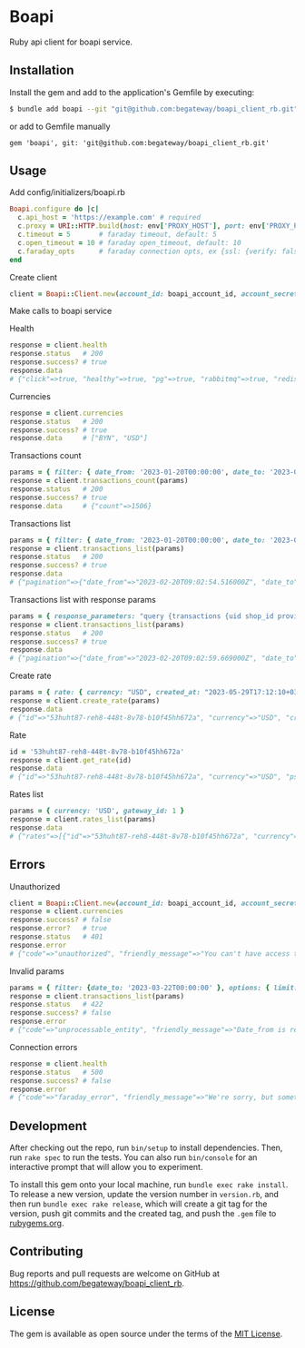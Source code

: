 # Boapi

Ruby api client for boapi service.

## Installation

Install the gem and add to the application's Gemfile by executing:

```sh
$ bundle add boapi --git "git@github.com:begateway/boapi_client_rb.git"
```

or add to Gemfile manually

```
gem 'boapi', git: 'git@github.com:begateway/boapi_client_rb.git'
```

## Usage

Add config/initializers/boapi.rb

```ruby
Boapi.configure do |c|
  c.api_host = 'https://example.com' # required
  c.proxy = URI::HTTP.build(host: env['PROXY_HOST'], port: env['PROXY_PORT']).to_s # optional
  c.timeout = 5       # faraday timeout, default: 5
  c.open_timeout = 10 # faraday open_timeout, default: 10
  c.faraday_opts      # faraday connection opts, ex {ssl: {verify: false}}, default: {}
end
```

Create client

```ruby
client = Boapi::Client.new(account_id: boapi_account_id, account_secret: boapi_account_secret)
```

Make calls to boapi service

Health

```ruby
response = client.health
response.status   # 200
response.success? # true
response.data
# {"click"=>true, "healthy"=>true, "pg"=>true, "rabbitmq"=>true, "redis"=>true, "version"=>"1.2.34"}
```

Currencies

```ruby
response = client.currencies
response.status   # 200
response.success? # true
response.data     # ["BYN", "USD"]
```

Transactions count

```ruby
params = { filter: { date_from: '2023-01-20T00:00:00', date_to: '2023-03-22T00:00:00' } }
response = client.transactions_count(params)
response.status   # 200
response.success? # true
response.data     # {"count"=>1506}
```

Transactions list

```ruby
params = { filter: { date_from: '2023-01-20T00:00:00', date_to: '2023-03-22T00:00:00' }, options: { limit: 1 } }
response = client.transactions_list(params)
response.status   # 200
response.success? # true
response.data
# {"pagination"=>{"date_from"=>"2023-02-20T09:02:54.516000Z", "date_to"=>"2023-02-20T09:02:54.516000Z", "date_type"=>"created_at", "has_next_page"=>true, "next_date"=>"2023-02-20T09:36:15.175000Z"}, "transactions"=>[{"amount"=>123, "created_at"=>"2023-02-270T09:12:54.516000Z", "currency"=>"trx_cur", "merchant_id"=>123, "paid_at"=>"2023-02-12T09:02:59.669000Z", "shop_id"=>123, "status"=>"trx_status", "type"=>"trx_type", "uid"=>"xxxxxxx-fa21-xxxx-xxxx-xxxxeec8661f"}ruby
```

Transactions list with response params

```ruby
params = { response_parameters: "query {transactions {uid shop_id provider_raw { ref_id } } }", filter: { date_from: '2023-01-20T00:00:00', date_to: '2023-03-22T00:00:00', date_type: 'paid_at' }, options: { limit: 1, time_zone: 'Europe/Berlin' } }
response = client.transactions_list(params)
response.status   # 200
response.success? # true
response.data
# {"pagination"=>{"date_from"=>"2023-02-20T09:02:59.669000Z", "date_to"=>"2023-02-20T09:02:59.669000Z", "date_type"=>"paid_at", "has_next_page"=>true, "next_date"=>"2023-02-20T09:36:15.994000Z"}, "transactions"=>[{"paid_at"=>"2023-02-20T09:12:34.567000Z", "provider_raw"=>{"ref_id"=>nil}, "shop_id"=>123, "uid"=>"e4800e1b-xxxx-xxxx-ae25-16f1xxxx661f"}]}
```

Create rate

```ruby
params = { rate: { currency: "USD", created_at: "2023-05-29T17:12:10+03:00", apply_from: "2023-05-28T16:00:00+03:00", gateway_id: 1, rolling_reserve_days: 3 } }
response = client.create_rate(params)
response.data
# {"id"=>"53huht87-reh8-448t-8v78-b10f45hh672a", "currency"=>"USD", "created_at"=>"2023-05-29T14:12:10.000000Z", "gateway_id"=>1, "apply_from"=>"2023-05-28T13:00:00.000000Z", "rolling_reserve_days"=>3, "psp_capture_declined_fee"=>0 ...
```

Rate

```ruby
id = '53huht87-reh8-448t-8v78-b10f45hh672a'
response = client.get_rate(id)
response.data
# {"id"=>"53huht87-reh8-448t-8v78-b10f45hh672a", "currency"=>"USD", "psp_capture_declined_fee"=>0, "psp_capture_max_commission"=>0, "psp_capture_min_commission"=>0, "psp_capture_successful_fee"=>0, "psp_void_declined_fee"=>0, "psp_void_max_commission"=>0, "psp_void_min_commission"=>0, "psp_void_successful_fee"=>0} ...
```

Rates list

```ruby
params = { currency: 'USD', gateway_id: 1 }
response = client.rates_list(params)
response.data
# {"rates"=>[{"id"=>"53huht87-reh8-448t-8v78-b10f45hh672a", "currency"=>"USD", "apply_from"=>"2023-05-28T13:00:00.000000Z"}, {"id"=>"7712h4sa-wl89-5i7i-96dy-e780921cra73", "currency"=>"USD", "apply_from"=>"2023-05-28T13:00:00.000000Z"}]}
```

## Errors

Unauthorized

```ruby
client = Boapi::Client.new(account_id: boapi_account_id, account_secret: wrong_boapi_account_secret)
response = client.currencies
response.success? # false
response.error?   # true
response.status   # 401
response.error
# {"code"=>"unauthorized", "friendly_message"=>"You can't have access to this area", "help"=>"https://doc.ecomcharge.com/codes/unauthorized", "message"=>"Unauthorized"}
```

Invalid params

```ruby
params = { filter: {date_to: '2023-03-22T00:00:00' }, options: { limit: 1 } }
response = client.transactions_list(params)
response.status   # 422
response.success? # false
response.error
# {"code"=>"unprocessable_entity", "friendly_message"=>"Date_from is required.", "help"=>"https://doc.ecomcharge.com/codes/unprocessable_entity", "message"=>"Unprocessable entity"}
```

Connection errors

```ruby
response = client.health
response.status   # 500
response.success? # false
response.error
# {"code"=>"faraday_error", "friendly_message"=>"We're sorry, but something went wrong", "message"=>"Failed to open TCP connection to https://example.com (getaddrinfo: nodename nor servname provided, or not known)"}
```

## Development

After checking out the repo, run `bin/setup` to install dependencies. Then, run `rake spec` to run the tests. You can also run `bin/console` for an interactive prompt that will allow you to experiment.

To install this gem onto your local machine, run `bundle exec rake install`. To release a new version, update the version number in `version.rb`, and then run `bundle exec rake release`, which will create a git tag for the version, push git commits and the created tag, and push the `.gem` file to [rubygems.org](https://rubygems.org).

## Contributing

Bug reports and pull requests are welcome on GitHub at https://github.com/begateway/boapi_client_rb.

## License

The gem is available as open source under the terms of the [MIT License](https://opensource.org/licenses/MIT).
